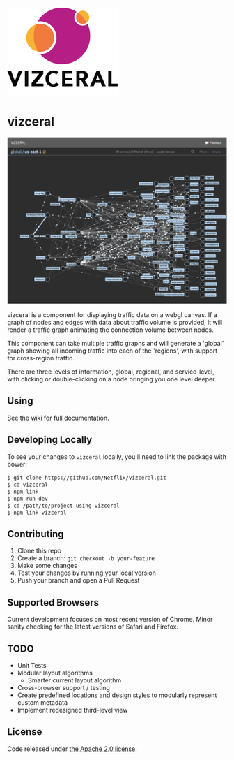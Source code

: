 ![](./logo.png)
# vizceral

![](./vizceral-example.png)

vizceral is a component for displaying traffic data on a webgl canvas. If a graph of nodes and edges with data about traffic volume is provided, it will render a traffic graph animating the connection volume between nodes.

This component can take multiple traffic graphs and will generate a 'global' graph showing all incoming traffic into each of the 'regions', with support for cross-region traffic.

There are three levels of information, global, regional, and service-level, with clicking or double-clicking on a node bringing you one level deeper.

## Using

See [the wiki](https://github.com/Netflix/vizceral/wiki) for full documentation.

## Developing Locally

To see your changes to `vizceral` locally, you'll need to link the package with bower:

    $ git clone https://github.com/Netflix/vizceral.git
    $ cd vizceral
    $ npm link
    $ npm run dev
    $ cd /path/to/project-using-vizceral
    $ npm link vizceral

## Contributing

1.  Clone this repo
2.  Create a branch: `git checkout -b your-feature`
3.  Make some changes
4.  Test your changes by [running your local version](#developing-locally)
5.  Push your branch and open a Pull Request

## Supported Browsers

Current development focuses on most recent version of Chrome. Minor sanity checking for the latest versions of Safari and Firefox.

## TODO

- Unit Tests
- Modular layout algorithms
  - Smarter current layout algorithm
- Cross-browser support / testing
- Create predefined locations and design styles to modularly represent custom metadata
- Implement redesigned third-level view

## License

Code released under [the Apache 2.0 license](./LICENSE).
